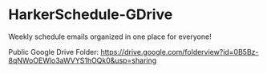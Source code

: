 HarkerSchedule-GDrive
=====================

Weekly schedule emails organized in one place for everyone!

Public Google Drive Folder: https://drive.google.com/folderview?id=0B5Bz-8qNWoOEWlo3aWVYS1hOQk0&usp=sharing
